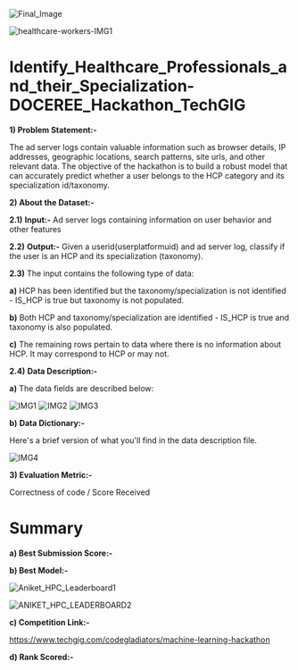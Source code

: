 ![Final_Image](https://github.com/aniiketbarphe/Identify_Healthcare_Professionals_and_their_Specialization-DOCEREE_Hackathon_TechGIG/assets/84449238/96cebb07-cc49-40a6-9bcd-da8854d90c3a)

![healthcare-workers-IMG1](https://github.com/aniiketbarphe/Identify_Healthcare_Professionals_and_their_Specialization-DOCEREE_Hackathon_TechGIG/assets/84449238/35792bed-b8ab-4667-9df0-9c63dad70f26)

# Identify_Healthcare_Professionals_and_their_Specialization-DOCEREE_Hackathon_TechGIG

**1) Problem Statement:-**

The ad server logs contain valuable information such as browser details, IP addresses, geographic locations, search patterns, site urls, and other relevant data. The objective of the hackathon is to build a robust model that can accurately predict whether a user belongs to the HCP category and its specialization id/taxonomy.

**2) About the Dataset:-**

**2.1)** **Input:-** Ad server logs containing information on user behavior and other features

**2.2)** **Output:-** Given a userid(userplatformuid) and ad server log, classify if the user is an HCP and its specialization (taxonomy).

**2.3)** The input contains the following type of data:

**a)** HCP has been identified but the taxonomy/specialization is not identified - IS_HCP is true but taxonomy is not populated.

**b)** Both HCP and taxonomy/specialization are identified - IS_HCP is true and taxonomy is also populated.

**c)** The remaining rows pertain to data where there is no information about HCP. It may correspond to HCP or may not.

**2.4)** **Data Description:-**

**a)** The data fields are described below:

![IMG1](https://github.com/aniiketbarphe/Identify_Healthcare_Professionals_and_their_Specialization-DOCEREE_Hackathon_TechGIG/assets/84449238/fa6f89c3-1c13-4011-9cd6-e3837daf3a95)
![IMG2](https://github.com/aniiketbarphe/Identify_Healthcare_Professionals_and_their_Specialization-DOCEREE_Hackathon_TechGIG/assets/84449238/0b319e29-751f-49f5-8bba-af1d0c6b0a19)
![IMG3](https://github.com/aniiketbarphe/Identify_Healthcare_Professionals_and_their_Specialization-DOCEREE_Hackathon_TechGIG/assets/84449238/9650e0db-352d-4b20-8767-25f4c1c7d4bd)

**b)** **Data Dictionary:-**

Here's a brief version of what you'll find in the data description file.

![IMG4](https://github.com/aniiketbarphe/Identify_Healthcare_Professionals_and_their_Specialization-DOCEREE_Hackathon_TechGIG/assets/84449238/05b21d34-6806-416d-839a-6546b9ba2467)

**3) Evaluation Metric:-**

Correctness of code / Score Received

# Summary

**a) Best Submission Score:-**

**b) Best Model:-** 

![Aniket_HPC_Leaderboard1](https://github.com/aniiketbarphe/Identify_Healthcare_Professionals_and_their_Specialization-DOCEREE_Hackathon_TechGIG/assets/84449238/38beba47-fb56-4106-887f-7e2f5e3c47c0)

![ANIKET_HPC_LEADERBOARD2](https://github.com/aniiketbarphe/Identify_Healthcare_Professionals_and_their_Specialization-DOCEREE_Hackathon_TechGIG/assets/84449238/dd27486e-a8fc-46a0-adda-665352608ad6)

**c) Competition Link:-**

https://www.techgig.com/codegladiators/machine-learning-hackathon

**d) Rank Scored:-**
